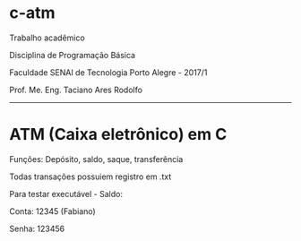 # c-atm

Trabalho acadêmico


Disciplina de Programação Básica

Faculdade SENAI de Tecnologia Porto Alegre - 2017/1

Prof. Me. Eng. Taciano Ares Rodolfo

---------
# ATM (Caixa eletrônico) em C


Funções: Depósito, saldo, saque, transferência

Todas transações possuiem registro em .txt


Para testar executável - Saldo:

Conta: 12345 (Fabiano)

Senha: 123456
